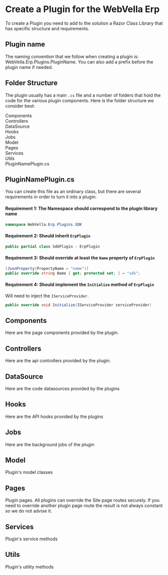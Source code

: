 ﻿<!--{"sort_order":2, "name": "create-your-own", "label": "Create your own"}-->
# Create a Plugin for the WebVella Erp

To create a Plugin you need to add to the solution a Razor Class Library that has specific structure and requirements.

## Plugin name

The naming convention that we follow when creating a plugin is: WebVella.Erp.Plugins.PluginName. You can also add a prefix before the plugin name if needed.

## Folder Structure

The plugin usually has a main `.cs` file and a number of folders that hold the code for the various plugin components. Here is the folder structure we consider best:

<i class="fa fa-fw fa-folder go-orange"></i> Components <br/>
<i class="fa fa-fw fa-folder go-orange"></i> Controllers <br/>
<i class="fa fa-fw fa-folder go-orange"></i> DataSource <br/>
<i class="fa fa-fw fa-folder go-orange"></i> Hooks <br/>
<i class="fa fa-fw fa-folder go-orange"></i> Jobs <br/>
<i class="fa fa-fw fa-folder go-orange"></i> Model <br/>
<i class="fa fa-fw fa-folder go-orange"></i> Pages <br/>
<i class="fa fa-fw fa-folder go-orange"></i> Services <br/>
<i class="fa fa-fw fa-folder go-orange"></i> Utils <br/>
<i class="fa fa-fw fa-file-code go-blue"></i> PluginNamePlugin.cs

## PluginNamePlugin.cs

You can create this file as an ordinary class, but there are several requirements in order to turn it into a plugin:

#### Requirement 1: The Namespace should correspond to the plugin library name
```csharp
namespace WebVella.Erp.Plugins.SDK
```

#### Requirement 2: Should inherit `ErpPlugin`

```csharp
public partial class SdkPlugin : ErpPlugin
```

#### Requirement 3: Should override at least the `Name` property of `ErpPlugin`

```csharp
[JsonProperty(PropertyName = "name")]
public override string Name { get; protected set; } = "sdk";
```

#### Requirement 4: Should implement the `Initialize` method of `ErpPlugin`

Will need to inject the `IServiceProvider`.

```csharp
public override void Initialize(IServiceProvider serviceProvider)
```

## Components

Here are the page components provided by the plugin.

## Controllers

Here are the api controllers provided by the plugin.

## DataSource

Here are the code datasources provided by the plugins

## Hooks

Here are the API hooks provided by the plugins

## Jobs

Here are the background jobs of the plugin

## Model

Plugin's model classes

## Pages

Plugin pages. All plugins can override the Site page routes securely. If you need to override another plugin page route the result is not always constant so we do not advise it.

## Services

Plugin's service methods

## Utils

Plugin's utility methods